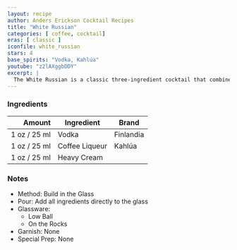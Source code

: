 ```yaml
---
layout: recipe
author: Anders Erickson Cocktail Recipes
title: "White Russian"
categories: [ coffee, cocktail]
eras: [ classic ]
iconfile: white_russian
stars: 4
base_spirits: "Vodka, Kahlúa"
youtube: "z2lAXggbDDY"
excerpt: |
  The White Russian is a classic three-ingredient cocktail that combines vodka, Kahlúa and cream. Here's how to make this iconic drink.
---
```


### Ingredients

| Amount | Ingredient     | Brand     |
| -----: | -------------- | --------- |
|   1 oz / 25 ml | Vodka          | Finlandia |
|   1 oz / 25 ml | Coffee Liqueur | Kahlúa    |
|   1 oz / 25 ml | Heavy Cream    |           |

### Notes

- Method: Build in the Glass
- Pour: Add all ingredients directly to the glass
- Glassware:
  - Low Ball
  - On the Rocks
- Garnish: None
- Special Prep: None
